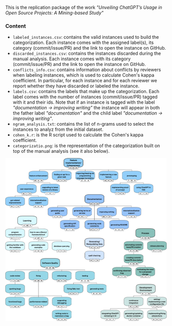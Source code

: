 This is the replication package of the work _"Unveiling ChatGPT’s Usage in Open Source Projects: A Mining-based Study"_

### Content

- `labeled_instances.csv`: contains the valid instances used to build the categorization. Each instance comes with the assigned label(s), its category (commit/issue/PR) and the link to open the instance on GitHub.
- `discarded_instances.csv`: contains the instances discarded during the manual analysis. Each instance comes with its category (commit/issue/PR) and the link to open the instance on GitHub.
- `conflicts_info.csv`: contains information about conflicts by reviewers when labeling instances, which is used to calculate Cohen's kappa coefficient. In particular, for each instance and for each reviewer we report whether they have discarded or labeled the instance.
- `labels.csv`: contains the labels that make up the categorization. Each label comes with the number of instances (commit/issue/PR) tagged with it and their ids. Note that if an instance is tagged with the label _"documentation -> improving writing"_ the instance will appear in both the father label _"documentation"_ and the child label _"documentation -> improving writing"_.
- `ngram_analysis.txt`: contains the list of n-grams used to select the instances to analyz from the initial dataset.
- `cohen_k.r`: is the R script used to calculate the Cohen's kappa coefficient.
- `categorizatio.png`: is the representation of the categorization built on top of the manual analysis (see it also below). 


![alt text](https://github.com/unveilingchatgptsusage/unveilingchatgptsusage/blob/main/categorization.png)
